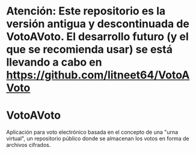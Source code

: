 # Atención: Este repositorio es la versión antigua y descontinuada de VotoAVoto. El desarrollo futuro (y el que se recomienda usar) se está llevando a cabo en https://github.com/litneet64/VotoAVoto


# VotoAVoto

Aplicación para voto electrónico basada en el concepto de una "urna virtual", un repositorio público donde se almacenan los votos en forma de archivos cifrados.
